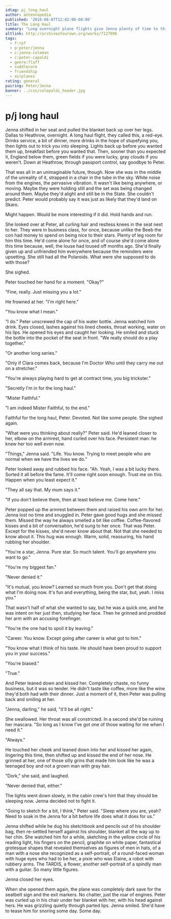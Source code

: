 ```yaml
---
idtag: pj_long_haul
author: antennapedia
published: '2016-06-07T12:02:00-08:00'
title: The Long Haul
summary: "Long overnight plane flights give Jenna plenty of time to think. Or brood."
altlink: http://archiveofourown.org/works/7127996
tags:
  - f:rpf
  - p:peter/jenna
  - c:jenna-coleman
  - c:peter-capaldi
  - genre:fluff
  - cuddlecore
  - friendship
  - airplanes
rating: general
pairing: Peter/Jenna
banner: ../css/colepaldi_header.jpg
---
```

# p/j long haul

Jenna shifted in her seat and pulled the blanket back up over her legs. Dallas to Heathrow, overnight. A long haul flight, they called this, a red-eye. Drinks service, a bit of dinner, more drinks in the hope of stupefying you, then lights out to trick you into sleeping. Lights back up before you wanted them up, breakfast before you wanted that. Then, sooner than you expected it, England below them, green fields if you were lucky, gray clouds if you weren't. Down at Heathrow, through passport control, say goodbye to Peter.

That was all in an unimaginable future, though. Now she was in the middle of the unreality of it, strapped in a chair in the tube in the sky. White noise from the engines, the pervasive vibration. It wasn't like being anywhere, or moving. Maybe they were holding still and the set was being changed around them. Maybe they'd alight and still be in the State. She couldn't predict. Peter would probably say it was just as likely that they'd land on Skaro.

Might happen. Would be more interesting if it did. Hold hands and run.

She looked over at Peter, all curling hair and restless knees in the seat next to her. They were in business class, for once, because unlike the Beeb the con had money to spend on being nice to their stars. Plenty of leg room for him this time. He'd come alone for once, and of course she'd come alone this time because, well, the louse had loused off months ago. She'd finally given up and unfriended him everywhere because the reminders were upsetting. She still had all the Polaroids. What were she supposed to do with those?

She sighed.

Peter touched her hand for a moment. "Okay?"

"Fine, really. Just missing you a lot."

He frowned at her. "I'm right here."

"You know what I mean."

"I do." Peter unscrewed the cap of his water bottle. Jenna watched him drink. Eyes closed, lashes against his lined cheeks, throat working, water on his lips. He opened his eyes and caught her looking. He smiled and stuck the bottle into the pocket of the seat in front. "We really should do a play together."

"Or another long series."

"Only if Clara comes back, because I'm Doctor Who until they carry me out on a stretcher."

"You're always playing hard to get at contract time, you big trickster."

"Secretly I'm in for the long haul."

"Mister Faithful."

"I am indeed Mister Faithful, to the end."

Faithful for the long haul, Peter. Devoted. Not like some people. She sighed again.

"What were you thinking about really?" Peter said. He'd leaned closer to her, elbow on the armrest, hand curled over his face. Persistent man: he knew her too well even now.

"Things," Jenna said. "Life. You know. Trying to meet people who are normal when we have the lives we do."

Peter looked away and rubbed his face. "Ah. Yeah, I was a bit lucky there. Sorted it all before the fame. It'll come right soon enough. Trust me on this. Happen when you least expect it."

"They all say that. My mum says it."

"If you don't believe them, then at least believe me. Come here."

Peter popped up the armrest between them and raised his own arm for her. Jenna lost no time and snuggled in. Peter gave good hugs and she missed them. Missed the way he always smelled a bit like coffee. Coffee-flavored kisses and a bit of conversation, he'd sung to her once. That was Peter. Except for the kisses, she'd never know about that. Not that she needed to know about it. This hug was enough. Warm, solid, reassuring, his hand rubbing her shoulder.

"You're a star, Jenna. Pure star. So much talent. You'll go anywhere you want to go."

"You're my biggest fan."

"Never denied it."

"It's mutual, you know? Learned so much from you. Don't get that doing what I'm doing now. It's fun and everything, being the star, but, yeah. I miss you."

That wasn't half of what she wanted to say, but he was a quick one, and he was intent on her just then, studying her face. Then he grinned and prodded her arm with an accusing forefinger.

"You're the one had to spoil it by leaving."

"Career. You know. Except going after career is what got to him."

"You know what I think of his taste. He should have been proud to support you in your success."

"You're biased."

"True."

And Peter leaned down and kissed her. Completely chaste, no funny business, but it was so tender. He didn't taste like coffee, more like the wine they'd both had with their dinner. Just a moment of it, then Peter was pulling back and smiling at her.

"Jenna, darling," he said, "it'll be all right."

She swallowed. Her throat was all constricted. In a second she'd be ruining her mascara. "So long as I know I've got one of those waiting for me when I need it."

"Always."

He touched her cheek and leaned down into her and kissed her again, lingering this time, then shifted up and kissed the end of her nose. He grinned at her, one of those silly grins that made him look like he was a teenaged boy and not a grown man with gray hair.

"Dork," she said, and laughed.

"Never denied that, either."

The lights went down slowly, in the cabin crew's hint that they should be sleeping now. Jenna decided not to fight it.

"Going to sketch for a bit, I think," Peter said. "Sleep where you are, yeah? Need to soak in the Jenna for a bit before life does what it does for us."

Jenna shifted while he dug his sketchbook and pencils out of his shoulder bag, then re-settled herself against his shoulder, blanket all the way up to her chin. She watched him for a while, sketching in the yellow circle of his reading light, his fingers on the pencil, graphite on white paper, fantastical grotesque shapes that revealed themselves as figures of men in hats, of a man with a nose she recognized as a self-portrait, of a round-faced woman with huge eyes who had to be her, a pixie who was Elaine, a robot with rubbery arms. The TARDIS, a flower, another self-portrait of a spindly man with a guitar. So many little figures.

Jenna closed her eyes.

When she opened them again, the plane was completely dark save for the seatbelt sign and the exit markers. No chatter, just the roar of engines. Peter was curled up in his chair under her blanket with her, with his head against hers. He was grizzling quietly through parted lips. Jenna smiled. She'd have to tease him for snoring some day. Some day.

